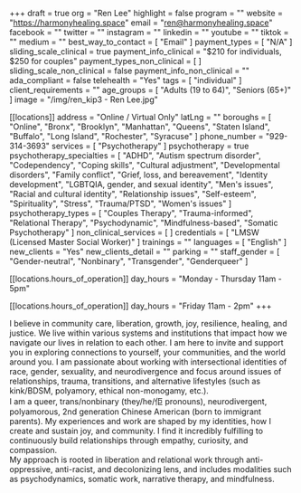 +++
draft = true
org = "Ren Lee"
highlight = false
program = ""
website = "https://harmonyhealing.space"
email = "ren@harmonyhealing.space"
facebook = ""
twitter = ""
instagram = ""
linkedin = ""
youtube = ""
tiktok = ""
medium = ""
best_way_to_contact = [ "Email" ]
payment_types = [ "N/A" ]
sliding_scale_clinical = true
payment_info_clinical = "$210 for individuals, $250 for couples"
payment_types_non_clinical = [ ]
sliding_scale_non_clinical = false
payment_info_non_clinical = ""
ada_compliant = false
telehealth = "Yes"
tags = [ "individual" ]
client_requirements = ""
age_groups = [ "Adults (19 to 64)", "Seniors (65+)" ]
image = "/img/ren_kip3 - Ren Lee.jpg"

[[locations]]
address = "Online / Virtual Only"
latLng = ""
boroughs = [
  "Online",
  "Bronx",
  "Brooklyn",
  "Manhattan",
  "Queens",
  "Staten Island",
  "Buffalo",
  "Long Island",
  "Rochester",
  "Syracuse"
]
phone_number = "929-314-3693"
services = [ "Psychotherapy" ]
psychotherapy = true
psychotherapy_specialties = [
  "ADHD",
  "Autism spectrum disorder",
  "Codependency",
  "Coping skills",
  "Cultural adjustment",
  "Developmental disorders",
  "Family conflict",
  "Grief, loss, and bereavement",
  "Identity development",
  "LGBTQIA, gender, and sexual identity",
  "Men's issues",
  "Racial and cultural identity",
  "Relationship issues",
  "Self-esteem",
  "Spirituality",
  "Stress",
  "Trauma/PTSD",
  "Women's issues"
]
psychotherapy_types = [
  "Couples Therapy",
  "Trauma-informed",
  "Relational Therapy",
  "Psychodynamic",
  "Mindfulness-based",
  "Somatic Psychotherapy"
]
non_clinical_services = [ ]
credentials = [ "LMSW (Licensed Master Social Worker)" ]
trainings = ""
languages = [ "English" ]
new_clients = "Yes"
new_clients_detail = ""
parking = ""
staff_gender = [ "Gender-neutral", "Nonbinary", "Transgender", "Genderqueer" ]

  [[locations.hours_of_operation]]
  day_hours = "Monday - Thursday 11am - 5pm"

  [[locations.hours_of_operation]]
  day_hours = "Friday 11am - 2pm"
+++

I believe in community care, liberation, growth, joy, resilience, healing, and justice. We live within various systems and institutions that impact how we navigate our lives in relation to each other. I am here to invite and support you in exploring connections to yourself, your communities, and the world around you. I am passionate about working with intersectional identities of race, gender, sexuality, and neurodivergence and focus around issues of relationships, trauma, transitions, and alternative lifestyles (such as kink/BDSM, polyamory, ethical non-monogamy, etc.). <br>
I am a queer, trans/nonbinary (they/he/佢 pronouns), neurodivergent, polyamorous, 2nd generation Chinese American (born to immigrant parents). My experiences and work are shaped by my identities, how I create and sustain joy, and community. I find it incredibly fulfilling to continuously build relationships through empathy, curiosity, and compassion. <br>
My approach is rooted in liberation and relational work through anti-oppressive, anti-racist, and decolonizing lens, and includes modalities such as psychodynamics, somatic work, narrative therapy, and mindfulness. <br>
